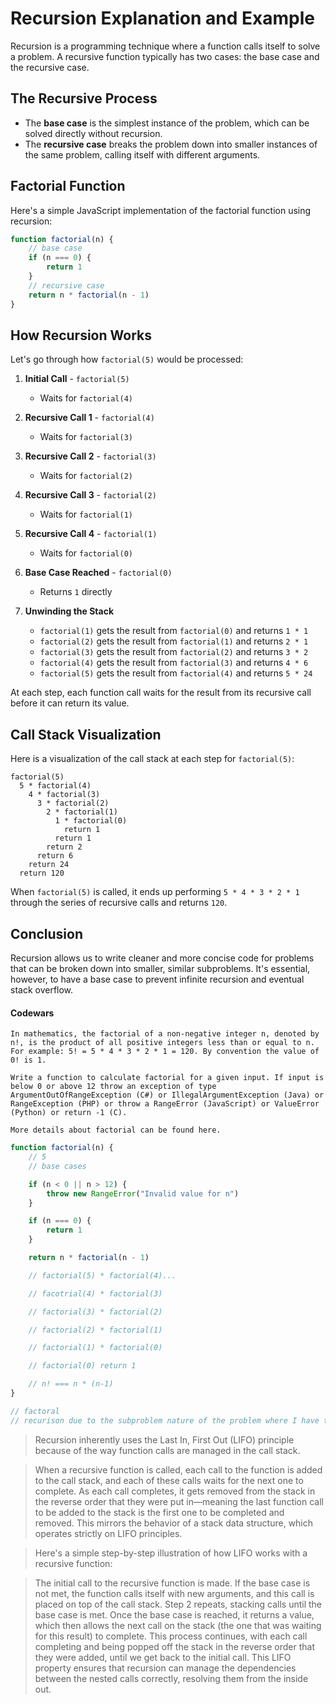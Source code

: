 # Recursion Explanation and Example

Recursion is a programming technique where a function calls itself to solve a problem. A recursive function typically has two cases: the base case and the recursive case.

## The Recursive Process

- The **base case** is the simplest instance of the problem, which can be solved directly without recursion.
- The **recursive case** breaks the problem down into smaller instances of the same problem, calling itself with different arguments.

## Factorial Function

Here's a simple JavaScript implementation of the factorial function using recursion:

```javascript
function factorial(n) {
	// base case
	if (n === 0) {
		return 1
	}
	// recursive case
	return n * factorial(n - 1)
}
```

## How Recursion Works

Let's go through how `factorial(5)` would be processed:

1. **Initial Call** - `factorial(5)`

   - Waits for `factorial(4)`

2. **Recursive Call 1** - `factorial(4)`

   - Waits for `factorial(3)`

3. **Recursive Call 2** - `factorial(3)`

   - Waits for `factorial(2)`

4. **Recursive Call 3** - `factorial(2)`

   - Waits for `factorial(1)`

5. **Recursive Call 4** - `factorial(1)`

   - Waits for `factorial(0)`

6. **Base Case Reached** - `factorial(0)`

   - Returns `1` directly

7. **Unwinding the Stack**
   - `factorial(1)` gets the result from `factorial(0)` and returns `1 * 1`
   - `factorial(2)` gets the result from `factorial(1)` and returns `2 * 1`
   - `factorial(3)` gets the result from `factorial(2)` and returns `3 * 2`
   - `factorial(4)` gets the result from `factorial(3)` and returns `4 * 6`
   - `factorial(5)` gets the result from `factorial(4)` and returns `5 * 24`

At each step, each function call waits for the result from its recursive call before it can return its value.

## Call Stack Visualization

Here is a visualization of the call stack at each step for `factorial(5)`:

```
factorial(5)
  5 * factorial(4)
    4 * factorial(3)
      3 * factorial(2)
        2 * factorial(1)
          1 * factorial(0)
            return 1
          return 1
        return 2
      return 6
    return 24
  return 120
```

When `factorial(5)` is called, it ends up performing `5 * 4 * 3 * 2 * 1` through the series of recursive calls and returns `120`.

## Conclusion

Recursion allows us to write cleaner and more concise code for problems that can be broken down into smaller, similar subproblems. It's essential, however, to have a base case to prevent infinite recursion and eventual stack overflow.

#### Codewars

```tx
In mathematics, the factorial of a non-negative integer n, denoted by n!, is the product of all positive integers less than or equal to n. For example: 5! = 5 * 4 * 3 * 2 * 1 = 120. By convention the value of 0! is 1.

Write a function to calculate factorial for a given input. If input is below 0 or above 12 throw an exception of type ArgumentOutOfRangeException (C#) or IllegalArgumentException (Java) or RangeException (PHP) or throw a RangeError (JavaScript) or ValueError (Python) or return -1 (C).

More details about factorial can be found here.
```

```js
function factorial(n) {
	// 5
	// base cases

	if (n < 0 || n > 12) {
		throw new RangeError("Invalid value for n")
	}

	if (n === 0) {
		return 1
	}

	return n * factorial(n - 1)

	// factorial(5) * factorial(4)...

	// facotrial(4) * factorial(3)

	// factorial(3) * factorial(2)

	// factorial(2) * factorial(1)

	// factorial(1) * factorial(0)

	// factorial(0) return 1

	// n! === n * (n-1)
}

// factoral
// recurison due to the subproblem nature of the problem where I have to use the product of one answer to get another.
```

> Recursion inherently uses the Last In, First Out (LIFO) principle because of the way function calls are managed in the call stack.

> When a recursive function is called, each call to the function is added to the call stack, and each of these calls waits for the next one to complete. As each call completes, it gets removed from the stack in the reverse order that they were put in—meaning the last function call to be added to the stack is the first one to be completed and removed. This mirrors the behavior of a stack data structure, which operates strictly on LIFO principles.

> Here's a simple step-by-step illustration of how LIFO works with a recursive function:

> The initial call to the recursive function is made.
> If the base case is not met, the function calls itself with new arguments, and this call is placed on top of the call stack.
> Step 2 repeats, stacking calls until the base case is met.
> Once the base case is reached, it returns a value, which then allows the next call on the stack (the one that was waiting for this result) to complete.
> This process continues, with each call completing and being popped off the stack in the reverse order that they were added, until we get back to the initial call.
> This LIFO property ensures that recursion can manage the dependencies between the nested calls correctly, resolving them from the inside out.
